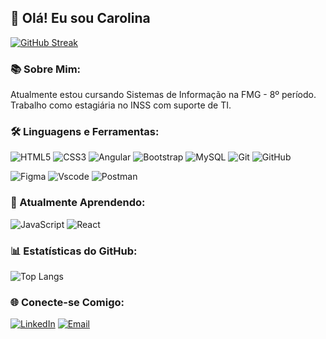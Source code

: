 ## 👋 Olá! Eu sou Carolina

[![GitHub Streak](https://streak-stats.demolab.com/?user=CarolinaCamposs&theme=bear&background=000&border=30A3DC&dates=FFF)](https://git.io/streak-stats)

### 📚 Sobre Mim:
Atualmente estou cursando Sistemas de Informação na FMG - 8º período. Trabalho como estagiária no INSS com suporte de TI.

### 🛠️ Linguagens e Ferramentas:
![HTML5](https://img.shields.io/badge/HTML5-E34F26?style=for-the-badge&logo=html5&logoColor=white)
![CSS3](https://img.shields.io/badge/CSS3-1572B6?style=for-the-badge&logo=css3&logoColor=white)
![Angular](https://img.shields.io/badge/Angular-DD0031?style=for-the-badge&logo=angular&logoColor=white)
![Bootstrap](https://img.shields.io/badge/-boostrap-0D1117?style=for-the-badge&logo=bootstrap&labelColor=0D1117)
![MySQL](https://img.shields.io/badge/-MySQL-000?style=for-the-badge&logo=mysql)
![Git](https://img.shields.io/badge/-Git-000?style=for-the-badge&logo=git)
![GitHub](https://img.shields.io/badge/-GitHub-000?style=for-the-badge&logo=github)

![Figma](https://img.shields.io/badge/Figma-696969?style=for-the-badge&logo=figma&logoColor=figma)
![Vscode](https://img.shields.io/badge/Vscode-007ACC?style=for-the-badge&logo=visual-studio-code&logoColor=white)
![Postman](https://img.shields.io/badge/Postman-FF6C37.svg?style=for-the-badge&logo=Postman&logoColor=white)

### 🌱 Atualmente Aprendendo:
![JavaScript](https://img.shields.io/badge/JavaScript-F7DF1E?style=for-the-badge&logo=javascript&logoColor=black)
![React](https://img.shields.io/badge/React-20232A?style=for-the-badge&logo=react&logoColor=61DAFB)

### 📊 Estatísticas do GitHub:
![Top Langs](https://github-readme-stats-git-masterrstaa-rickstaa.vercel.app/api/top-langs/?username=CarolinaCamposs&layout=compact&bg_color=000&border_color=30A3DC&title_color=E94D5F&text_color=FFF)


### 🌐 Conecte-se Comigo:
[![LinkedIn](https://img.shields.io/badge/-LinkedIn-000?style=for-the-badge&logo=linkedin)](https://linkedin.com/in/carolina-campos-621311204)
[![Email](https://img.shields.io/badge/-Email-000?style=for-the-badge&logo=gmail)](mailto:carolinacampos.dev@gmail.com)
